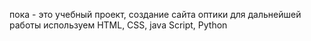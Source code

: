  пока - это учебный проект, создание сайта оптики для дальнейшей работы
 используем HTML, CSS, java Script, Python 

